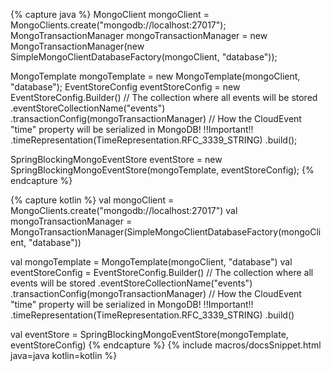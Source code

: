 {% capture java %}
MongoClient mongoClient = MongoClients.create("mongodb://localhost:27017");
MongoTransactionManager mongoTransactionManager = new MongoTransactionManager(new SimpleMongoClientDatabaseFactory(mongoClient, "database"));

MongoTemplate mongoTemplate = new MongoTemplate(mongoClient, "database");
EventStoreConfig eventStoreConfig = new EventStoreConfig.Builder()
                                                         // The collection where all events will be stored 
                                                        .eventStoreCollectionName("events")
                                                        .transactionConfig(mongoTransactionManager)
                                                        // How the CloudEvent "time" property will be serialized in MongoDB! !!Important!! 
                                                        .timeRepresentation(TimeRepresentation.RFC_3339_STRING)
                                                        .build();

SpringBlockingMongoEventStore eventStore = new SpringBlockingMongoEventStore(mongoTemplate, eventStoreConfig);
{% endcapture %}

{% capture kotlin %}
val mongoClient = MongoClients.create("mongodb://localhost:27017")
val mongoTransactionManager = MongoTransactionManager(SimpleMongoClientDatabaseFactory(mongoClient, "database"))

val mongoTemplate = MongoTemplate(mongoClient, "database")
val eventStoreConfig = EventStoreConfig.Builder()
                                        // The collection where all events will be stored
                                       .eventStoreCollectionName("events")
                                       .transactionConfig(mongoTransactionManager)
                                        // How the CloudEvent "time" property will be serialized in MongoDB! !!Important!!
                                       .timeRepresentation(TimeRepresentation.RFC_3339_STRING)
                                       .build()

val eventStore = SpringBlockingMongoEventStore(mongoTemplate, eventStoreConfig)
{% endcapture %}
{% include macros/docsSnippet.html java=java kotlin=kotlin %}